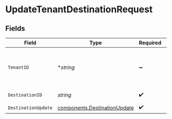 # UpdateTenantDestinationRequest


## Fields

| Field                                                                        | Type                                                                         | Required                                                                     | Description                                                                  |
| ---------------------------------------------------------------------------- | ---------------------------------------------------------------------------- | ---------------------------------------------------------------------------- | ---------------------------------------------------------------------------- |
| `TenantID`                                                                   | **string*                                                                    | :heavy_minus_sign:                                                           | The ID of the tenant. Required when using AdminApiKey authentication.        |
| `DestinationID`                                                              | *string*                                                                     | :heavy_check_mark:                                                           | The ID of the destination.                                                   |
| `DestinationUpdate`                                                          | [components.DestinationUpdate](../../models/components/destinationupdate.md) | :heavy_check_mark:                                                           | N/A                                                                          |